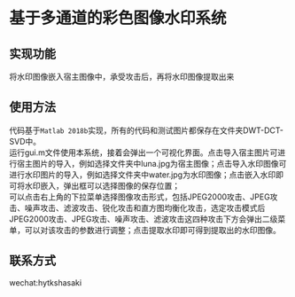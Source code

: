 # 基于多通道的彩色图像水印系统<br>
## 实现功能
  将水印图像嵌入宿主图像中，承受攻击后，再将水印图像提取出来
## 使用方法
  代码基于`Matlab 2018b`实现，所有的代码和测试图片都保存在文件夹DWT-DCT-SVD中。<br>运行gui.m文件使用本系统，接着会弹出一个可视化界面。点击导入宿主图片可进行宿主图片的导入，例如选择文件夹中luna.jpg为宿主图像；点击导入水印图像可进行水印图片的导入，例如选择文件夹中water.jpg为水印图像；点击嵌入水印即可将水印嵌入，弹出框可以选择图像的保存位置；<br>可以点击右上角的下拉菜单选择图像攻击形式，包括JPEG2000攻击、JPEG攻击、噪声攻击、滤波攻击、锐化攻击和直方图均衡化攻击，选定攻击模式后JPEG2000攻击、JPEG攻击、噪声攻击、滤波攻击这四种攻击下方会弹出二级菜单，可以对该攻击的参数进行调整；点击提取水印即可得到提取出的水印图像。
## 联系方式
wechat:hytkshasaki
